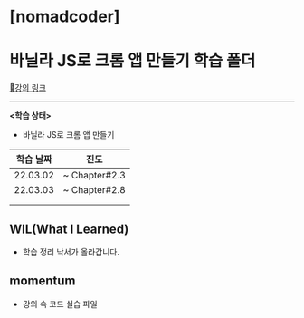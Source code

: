 # [nomadcoder]

# 바닐라 JS로 크롬 앱 만들기 학습 폴더

[🔗강의 링크](https://nomadcoders.co/javascript-for-beginners/lobby)

<hr>

**<학습 상태>**


- 바닐라 JS로 크롬 앱 만들기

| 학습 날짜 |     진도      |
| :-------: | :-----------: |
| 22.03.02  | ~ Chapter#2.3 |
| 22.03.03  | ~ Chapter#2.8 |
|           |               |
|           |               |



## WIL(What I Learned)

- 학습 정리 낙서가 올라갑니다.

## momentum

- 강의 속 코드 실습 파일

